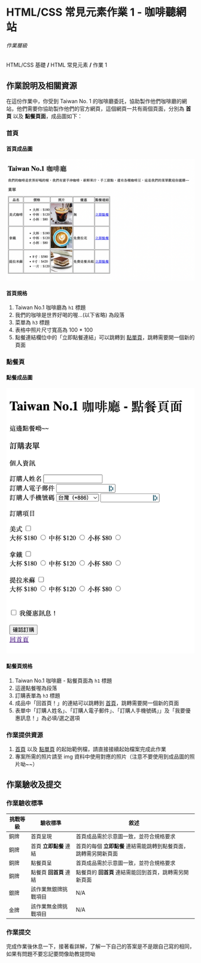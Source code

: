 # HTML/CSS 常見元素作業 1 - 咖啡聽網站

###### 作業層級

HTML/CSS 基礎 **/** HTML 常見元素 **/** 作業 1

## 作業說明及相關資源

在這份作業中，你受到 Taiwan No. 1 的咖啡廳委託，協助製作他們咖啡廳的網站，他們需要你協助製作他們的官方網頁，這個網頁一共有兩個頁面，分別為 **首頁** 以及 **點餐頁面**，成品圖如下：

### 首頁

#### 首頁成品圖

![首頁](./img/%E9%A6%96%E9%A0%81%EF%BC%88%E6%88%90%E5%93%81%E5%9C%96%EF%BC%89.png)

#### 首頁規格

1. Taiwan No.1 咖啡廳為 `h1` 標題
2. 我們的咖啡是世界好喝的喔...(以下省略) 為段落
3. 菜單為 `h3` 標題
4. 表格中照片尺寸寬高為 100 \* 100
5. 點餐連結欄位中的「立即點餐連結」可以跳轉到 [點單頁](order.html)，跳轉需要開一個新的頁面

### 點餐頁

#### 點餐成品圖

![點單頁](./img/點餐頁（點餐頁）.png)

#### 點餐頁規格

1. Taiwan No.1 咖啡廳 - 點餐頁面為 `h1` 標題
2. 這邊點餐喔為段落
3. 訂購表單為 `h3` 標題
4. 成品中「回首頁！」的連結可以跳轉到 [首頁](index.html)，跳轉需要開一個新的頁面
5. 表單中「訂購人姓名」、「訂購人電子郵件」、「訂購人手機號碼」」及「我要優惠訊息！」為必填/選之選項

### 作業提供資源

1. [首頁](./index.html) 以及 [點單頁](order.html) 的起始範例檔，請直接接續起始檔案完成此作業
2. 專案所需的照片請至 img 資料中使用對應的照片（注意不要使用到成品圖的照片呦~~）

## 作業驗收及提交

### 作業驗收標準

| 挑戰等級 | 驗收標準               | 敘述                                                             |
| -------- | ---------------------- | ---------------------------------------------------------------- |
| 銅牌     | 首頁呈現               | 首頁成品需於示意圖一致，並符合規格要求                           |
| 銅牌     | 首頁 **立即點餐** 連結 | 首頁的每個 **立即點餐** 連結需能跳轉到點餐頁面，跳轉需另開新頁面 |
| 銅牌     | 點餐頁呈               | 首頁成品需於示意圖一致，並符合規格要求                           |
| 銅牌     | 點餐頁 **回首頁** 連結 | 點餐頁的 **回首頁** 連結需能回到首頁，跳轉需另開新頁面           |
| 銀牌     | 該作業無銀牌挑戰項目   | N/A                                                              |
| 金牌     | 該作業無金牌挑戰項目   | N/A                                                              |

### 作業提交

完成作業後休息一下，接著看詳解，了解一下自己的答案是不是跟自己寫的相同，如果有問題不要忘記要問像助教提問呦
